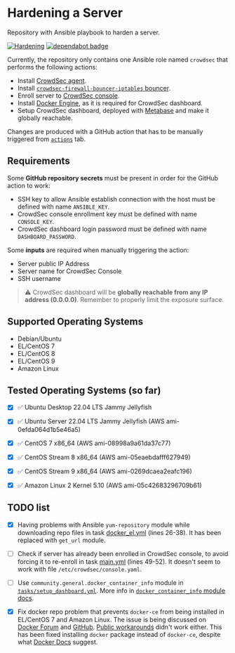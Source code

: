 # Hardening a Server

Repository with Ansible playbook to harden a server.

[![Hardening](https://github.com/Kaputt4/hardening_server/actions/workflows/hardening.yml/badge.svg)](https://github.com/Kaputt4/hardening_server/actions/workflows/hardening.yml) [![dependabot badge](https://badgen.net/github/dependabot/Kaputt4/hardening_server?icon=dependabot)](https://github.com/Kaputt4/hardening_server/network/updates)

Currently, the repository only contains one Ansible role named `crowdsec` that performs the following actions:

- Install [CrowdSec agent](https://docs.docker.com/engine/install/).
- Install [`crowdsec-firewall-bouncer-iptables` bouncer](https://docs.crowdsec.net/docs/getting_started/install_crowdsec/#install-a-bouncer).
- Enroll server to [CrowdSec console](https://docs.crowdsec.net/docs/cscli/cscli_console_enroll/).
- Install [Docker Engine](https://docs.docker.com/engine/install/), as it is required for CrowdSec dashboard.
- Setup CrowdSec dashboard, deployed with [Metabase](https://www.metabase.com/) and make it globally reachable.

Changes are produced with a GitHub action that has to be manually triggered from [`actions`](https://github.com/Kaputt4/hardening_server/actions) tab.

## Requirements

Some __GitHub repository secrets__ must be present in order for the GitHub action to work:

- SSH key to allow Ansible establish connection with the host must be defined with name `ANSIBLE_KEY`.
- CrowdSec console enrollment key must be defined with name `CONSOLE_KEY`.
- CrowdSec dashboard login password must be defined with name `DASHBOARD_PASSWORD`.

Some __inputs__ are required when manually triggering the action:

- Server public IP Address
- Server name for CrowdSec Console
- SSH username

> :warning: CrowdSec dashboard will be __globally reachable from any IP address (0.0.0.0)__. Remember to properly limit the exposure surface.

## Supported Operating Systems

- Debian/Ubuntu
- EL/CentOS 7
- EL/CentOS 8
- EL/CentOS 9
- Amazon Linux

## Tested Operating Systems (so far)

- [X] :white_check_mark: Ubuntu Desktop 22.04 LTS Jammy Jellyfish

- [X] :white_check_mark: Ubuntu Server 22.04 LTS Jammy Jellyfish (AWS ami-0efda064d1b5e46a5)

- [X] :white_check_mark: CentOS 7 x86_64 (AWS ami-08998a9a61da37c77)

- [X] :white_check_mark: CentOS Stream 8 x86_64 (AWS ami-05eaebdafff627949)

- [X] :white_check_mark: CentOS Stream 9 x86_64 (AWS ami-0269dcaea2eafc196)

- [X] :white_check_mark: Amazon Linux 2 Kernel 5.10 (AWS ami-05c42683296709b61)

## TODO list

- [X] Having problems with Ansible `yum-repository` module while downloading repo files in task [docker_el.yml](ansible/roles/crowdsec/tasks/docker_el.yml) (lines 26-38). It has been replaced with `get_url` module.

- [ ] Check if server has already been enrolled in CrowdSec console, to avoid forcing it to re-enroll in task [main.yml](ansible/roles/crowdsec/tasks/main.yml) (lines 49-52). It doesn't seem to work with file `/etc/crowdsec/console.yaml`.

- [ ] Use `community.general.docker_container_info` module in [`tasks/setup_dashboard.yml`](ansible/roles/crowdsec/tasks/setup_dashboard.yml). More info in [`docker_container_info` module docs](https://docs.ansible.com/ansible/latest/collections/community/docker/docker_container_info_module.html#ansible-collections-community-docker-docker-container-info-module).

- [X] Fix docker repo problem that prevents `docker-ce` from being installed in EL/CentOS 7 and Amazon Linux. The issue is being discussed on [Docker Forum](https://forums.docker.com/t/docker-ce-stable-x86-64-repo-not-available-https-error-404-not-found-https-download-docker-com-linux-centos-7server-x86-64-stable-repodata-repomd-xml/98965/6) and [GitHub](https://github.com/docker/for-linux/issues/1111). [Public workarounds](https://forums.docker.com/t/docker-ce-stable-x86-64-repo-not-available-https-error-404-not-found-https-download-docker-com-linux-centos-7server-x86-64-stable-repodata-repomd-xml/98965) didn't work either. This has been fixed installing `docker` package instead of `docker-ce`, despite what [Docker Docs](https://docs.docker.com/engine/install/centos/) suggest.
